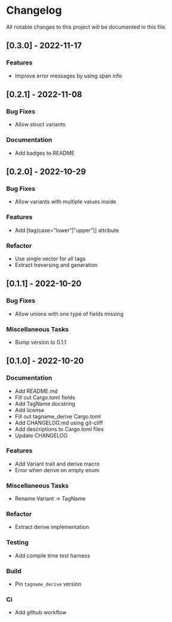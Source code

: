 # Changelog

All notable changes to this project will be documented in this file.

## [0.3.0] - 2022-11-17

### Features

- Improve error messages by using span info

## [0.2.1] - 2022-11-08

### Bug Fixes

- Allow struct variants

### Documentation

- Add badges to README

## [0.2.0] - 2022-10-29

### Bug Fixes

- Allow variants with multiple values inside

### Features

- Add [tag(case="lower"|"upper")] attribute

### Refactor

- Use single vector for all tags
- Extract treversing and generation

## [0.1.1] - 2022-10-20

### Bug Fixes

- Allow unions with one type of fields missing

### Miscellaneous Tasks

- Bump version to 0.1.1

## [0.1.0] - 2022-10-20

### Documentation

- Add README.md
- Fill out Cargo.toml fields
- Add TagName docstring
- Add license
- Fill out tagname_derive Cargo.toml
- Add CHANGELOG.md using git-cliff
- Add descriptions to Cargo.toml files
- Update CHANGELOG

### Features

- Add Variant trait and derive macro
- Error when derive on empty enum

### Miscellaneous Tasks

- Rename Variant -> TagName

### Refactor

- Extract derive implementation

### Testing

- Add compile time test harness

### Build

- Pin `tagname_derive` version

### Ci

- Add github workflow

<!-- generated by git-cliff -->
